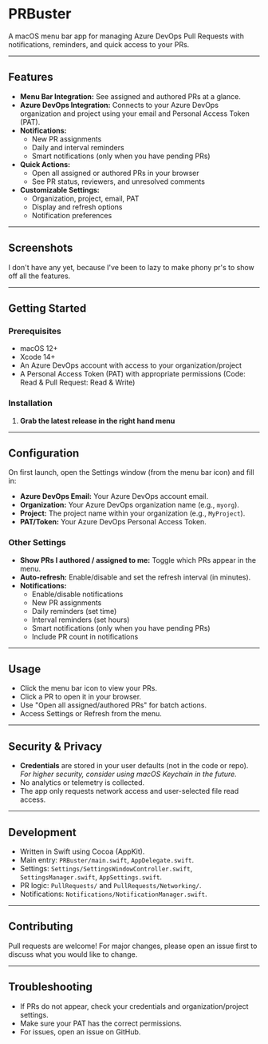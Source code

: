 # PRBuster

A macOS menu bar app for managing Azure DevOps Pull Requests with notifications, reminders, and quick access to your PRs.

---

## Features
- **Menu Bar Integration:** See assigned and authored PRs at a glance.
- **Azure DevOps Integration:** Connects to your Azure DevOps organization and project using your email and Personal Access Token (PAT).
- **Notifications:**
  - New PR assignments
  - Daily and interval reminders
  - Smart notifications (only when you have pending PRs)
- **Quick Actions:**
  - Open all assigned or authored PRs in your browser
  - See PR status, reviewers, and unresolved comments
- **Customizable Settings:**
  - Organization, project, email, PAT
  - Display and refresh options
  - Notification preferences

---

## Screenshots
I don't have any yet, because I've been to lazy to make phony pr's to show off all the features.

---

## Getting Started

### Prerequisites
- macOS 12+
- Xcode 14+
- An Azure DevOps account with access to your organization/project
- A Personal Access Token (PAT) with appropriate permissions (Code: Read & Pull Request: Read & Write)

### Installation
1. **Grab the latest release in the right hand menu**

---

## Configuration

On first launch, open the Settings window (from the menu bar icon) and fill in:

- **Azure DevOps Email:** Your Azure DevOps account email.
- **Organization:** Your Azure DevOps organization name (e.g., `myorg`).
- **Project:** The project name within your organization (e.g., `MyProject`).
- **PAT/Token:** Your Azure DevOps Personal Access Token.

### Other Settings
- **Show PRs I authored / assigned to me:** Toggle which PRs appear in the menu.
- **Auto-refresh:** Enable/disable and set the refresh interval (in minutes).
- **Notifications:**
  - Enable/disable notifications
  - New PR assignments
  - Daily reminders (set time)
  - Interval reminders (set hours)
  - Smart notifications (only when you have pending PRs)
  - Include PR count in notifications

---

## Usage
- Click the menu bar icon to view your PRs.
- Click a PR to open it in your browser.
- Use "Open all assigned/authored PRs" for batch actions.
- Access Settings or Refresh from the menu.

---

## Security & Privacy
- **Credentials** are stored in your user defaults (not in the code or repo). _For higher security, consider using macOS Keychain in the future._
- No analytics or telemetry is collected.
- The app only requests network access and user-selected file read access.

---

## Development
- Written in Swift using Cocoa (AppKit).
- Main entry: `PRBuster/main.swift`, `AppDelegate.swift`.
- Settings: `Settings/SettingsWindowController.swift`, `SettingsManager.swift`, `AppSettings.swift`.
- PR logic: `PullRequests/` and `PullRequests/Networking/`.
- Notifications: `Notifications/NotificationManager.swift`.

---

## Contributing
Pull requests are welcome! For major changes, please open an issue first to discuss what you would like to change.

---

## Troubleshooting
- If PRs do not appear, check your credentials and organization/project settings.
- Make sure your PAT has the correct permissions.
- For issues, open an issue on GitHub. 